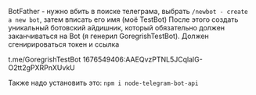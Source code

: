 BotFather - нужно вбить в поиске телеграма, выбрать `/newbot - create a new bot`, затем вписать его имя (моё TestBot)
После этого создать уникальный ботовский айдишник, который обязательно должен заканчиваться на Bot (я генерил GoregrishTestBot). 
Должен сгенирироваться токен и ссылка
<!-- Ссылка --> t.me/GoregrishTestBot
<!-- Токен --> 1676549406:AAEQvzPTNL5JCqlalG-O2tt2gPXRPnXUvkU

Также надо установить это: `npm i node-telegram-bot-api`
